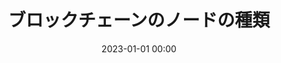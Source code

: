 ---
title: "ブロックチェーンのノードの種類"
date: 2023-01-01 00:00
permalink: /p2p-node
tags:
  - ethereum
  - bitcoin
  - geth
  - wasm
description: |-
  ブロックチェーンのノード、クライアント、RPCサーバの違い
  クライアント・サーバ型とP2P
  BitcoinとEthereum
---